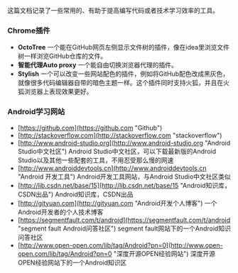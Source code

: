 这篇文档记录了一些常用的、有助于提高编写代码或者技术学习效率的工具。  

### Chrome插件
- **OctoTree** 一个能在GitHub网页左侧显示文件树的插件，像在idea里浏览文件树一样浏览GitHub仓库的文件。  
- **智能代理Auto proxy** 一个能自由切换浏览器代理的插件。  
- **Stylish** 一个可以改变一些网站配色的插件，例如将GitHub配色改成黑灰色，就像很多代码编辑器自带的暗色主题一样。这个插件同时支持火狐，并且在火狐浏览器上表现效果更好。  

### Android学习网站
- [https://github.com](https://github.com "Github")
- [http://stackoverflow.com](http://stackoverflow.com "stackoverflow")
- [http://www.android-studio.org](http://www.android-studio.org "Android Studio中文社区") Android Studio中文社区，可以下载最新版的Android Studio以及其他一些配套的工具，不用忍受那么慢的网速
- [http://www.androiddevtools.cn](http://www.androiddevtools.cn "Android 开发工具") Android开发工具网站，与Android Studio中文社区类似
- [http://lib.csdn.net/base/15](http://lib.csdn.net/base/15 "Android知识库，CSDN出品") Android知识库，CSDN出品
- [http://gityuan.com](http://gityuan.com "Android开发个人博客") 一个Android开发者的个人技术博客
- [https://segmentfault.com/t/android](https://segmentfault.com/t/android "segment fault Android问答社区") segment fault网站下的一个Android知识问答社区
- [http://www.open-open.com/lib/tag/Android?pn=0](http://www.open-open.com/lib/tag/Android?pn=0 "深度开源OPEN经验网站") 深度开源OPEN经验网站下的一个Android知识区